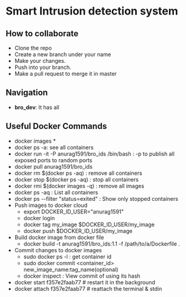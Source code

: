 # Smart Intrusion detection system

## How to collaborate
* Clone the repo
* Create a new branch under your name
* Make your changes.
* Push into your branch.
* Make a pull request to merge it in master

## Navigation

* __bro_dev__: It has all  


## Useful Docker Commands

* docker images
  *
* docker ps -a: see all containers
* docker run -it -P anurag1591/bro_ids /bin/bash : -p to publish all exposed ports to random ports
* docker pull anurag1591/bro_ids
* docker rm $(docker ps -aq) : remove all containers
* docker stop $(docker ps -aq) : stop all containers
* docker rmi $(docker images -q) : remove all images
* docker ps -aq : List all containers
* docker ps --filter "status=exited" : Show only stopped containers
* Push images to docker cloud
  * export DOCKER_ID_USER="anurag1591"
  * docker login
  * docker tag my_image $DOCKER_ID_USER/my_image
  * docker push $DOCKER_ID_USER/my_image
* Build docker image from docker file
  * docker build -t anurag1591/bro_ids:1.1 -f /path/to/a/Dockerfile .
* Commit changes to docker images
  * sudo docker ps -l : get container id
  * sudo docker commit <container_id> new_image_name:tag_name(optional)
  * docker inspect <Commit hash> : View commit of using its hash
* docker start f357e2faab77 # restart it in the background
* docker attach f357e2faab77 # reattach the terminal & stdin
